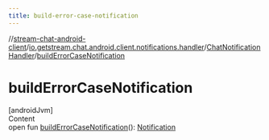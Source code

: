 ```yaml
---
title: build-error-case-notification
---
```

//[stream-chat-android-client](../../../index.md)/[io.getstream.chat.android.client.notifications.handler](../index.md)/[ChatNotificationHandler](index.md)/[buildErrorCaseNotification](buildErrorCaseNotification.md)



# buildErrorCaseNotification  
[androidJvm]  
Content  
open fun [buildErrorCaseNotification](buildErrorCaseNotification.md)(): [Notification](https://developer.android.com/reference/kotlin/android/app/Notification.html)  



